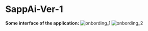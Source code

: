 # SappAi-Ver-1
**Some interface of the application:**
![onbording_1](https://github.com/caiquocdat/SappAi-Ver-1/assets/71485766/0d94b777-dab7-4516-a500-e581876fd8d5)
![onbording_2](https://github.com/caiquocdat/SappAi-Ver-1/assets/71485766/4f6a7dcf-3377-41ab-b5dc-2687c5895329)
